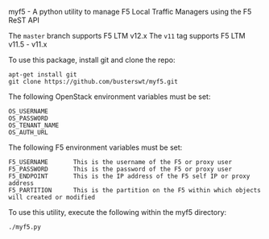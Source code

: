 myf5 - A python utility to manage F5 Local Traffic Managers using the F5 ReST API

The `master` branch supports F5 LTM v12.x
The `v11` tag supports F5 LTM v11.5 - v11.x

To use this package, install git and clone the repo:

```
apt-get install git
git clone https://github.com/busterswt/myf5.git
```

The following OpenStack environment variables must be set:

```
OS_USERNAME
OS_PASSWORD
OS_TENANT_NAME
OS_AUTH_URL
```

The following F5 environment variables must be set:

```
F5_USERNAME       This is the username of the F5 or proxy user
F5_PASSWORD       This is the password of the F5 or proxy user
F5_ENDPOINT       This is the IP address of the F5 self IP or proxy address
F5_PARTITION      This is the partition on the F5 within which objects will created or modified
```

To use this utility, execute the following within the myf5 directory:

```
./myf5.py
```

